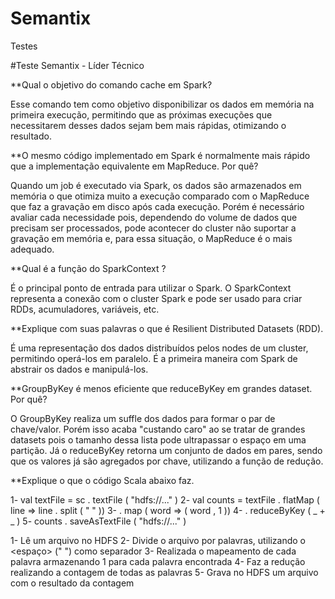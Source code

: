 # Semantix
Testes

#Teste Semantix - Líder Técnico

**Qual o objetivo do comando cache em Spark?

Esse comando tem como objetivo disponibilizar os dados em memória na primeira execução, permitindo que as próximas execuções que necessitarem desses dados sejam bem mais rápidas, otimizando o resultado.


**O mesmo código implementado em Spark é normalmente mais rápido que a implementação equivalente em
MapReduce. Por quê?

Quando um job é executado via Spark, os dados são armazenados em memória o que otimiza muito a execução comparado com o MapReduce que faz a gravação em disco após cada execução. Porém é necessário avaliar cada necessidade pois, dependendo do volume de dados que precisam ser processados, pode acontecer do cluster não suportar a gravação em memória e, para essa situação, o MapReduce é o mais adequado.


**Qual é a função do SparkContext ?

É o principal ponto de entrada para utilizar o Spark. O SparkContext representa a conexão com o cluster Spark e pode ser usado para criar RDDs, acumuladores, variáveis, etc.


**Explique com suas palavras o que é Resilient Distributed Datasets (RDD).

É uma representação dos dados distribuídos pelos nodes de um cluster, permitindo operá-los em paralelo. É a primeira maneira com Spark de abstrair os dados e manipulá-los.



**GroupByKey é menos eficiente que reduceByKey em grandes dataset. Por quê?

O GroupByKey realiza um suffle dos dados para formar o par de chave/valor. Porém isso acaba "custando caro" ao se tratar de grandes datasets pois o tamanho dessa lista pode ultrapassar o espaço em uma partição. Já o reduceByKey retorna um conjunto de dados em pares, sendo que os valores já são agregados por chave, utilizando a função de redução.



**Explique o que o código Scala abaixo faz.

1- val textFile = sc . textFile ( "hdfs://..." )
2- val counts = textFile . flatMap ( line => line . split ( " " ))
3- . map ( word => ( word , 1 ))
4- . reduceByKey ( _ + _ )
5- counts . saveAsTextFile ( "hdfs://..." )

1- Lê um arquivo no HDFS
2- Divide o arquivo por palavras, utilizando o <espaço> (" ") como separador
3- Realizada o mapeamento de cada palavra armazenando 1 para cada palavra encontrada
4- Faz a redução realizando a contagem de todas as palavras
5- Grava no HDFS um arquivo com o resultado da contagem
